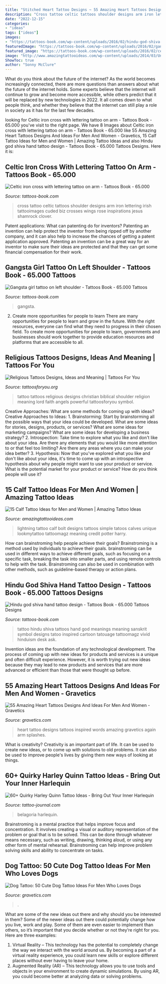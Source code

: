 ```yaml
---
title: "Stitched Heart Tattoo Designs ~ 55 Amazing Heart Tattoos Designs And Ideas For Men And Women"
description: "Cross tattoo celtic tattoos shoulder designs arm iron lettering irish tattooimages cuded biz crosses wings rose inspirations jesus shamrock clover"
date: "2022-12-15"
categories:
- "ideas"
tags: ["ideas"]
images:
- "https://tattoos-book.com/wp-content/uploads/2016/02/hindu-god-shiva-hand-tattoo-design.jpg"
featuredImage: "https://tattoos-book.com/wp-content/uploads/2016/02/gangsta-girl-tattoo-on-left-shoulder.jpg"
featured_image: "https://tattoos-book.com/wp-content/uploads/2016/02/celtic-iron-cross-with-lettering-tattoo-on-arm.jpg"
image: "http://www.amazingtattooideas.com/wp-content/uploads/2014/03/Unique-lightning-tattoo-idea-on-calf.jpg"
ShowToc: true
author: "Sonny McClure"
---
```



What do you think about the future of the internet?
As the world becomes increasingly connected, there are more questions than answers about what the future of the internet holds. Some experts believe that the internet will continue to grow and become more accessible, while others predict that it will be replaced by new technologies in 2022. It all comes down to what people think, and whether they believe that the internet can still play a role in society as it has for the last few decades.

	

		
looking for Celtic iron cross with lettering tattoo on arm - Tattoos Book - 65.000 you've visit to the right page. We have 8 Images about Celtic iron cross with lettering tattoo on arm - Tattoos Book - 65.000 like 55 Amazing Heart Tattoos Designs And Ideas For Men And Women - Gravetics, 15 Calf Tattoo Ideas for Men and Women | Amazing Tattoo Ideas and also Hindu god shiva hand tattoo design - Tattoos Book - 65.000 Tattoos Designs. Here it is:
		
    
## Celtic Iron Cross With Lettering Tattoo On Arm - Tattoos Book - 65.000

<img loading=lazy src="https://tattoos-book.com/wp-content/uploads/2016/02/celtic-iron-cross-with-lettering-tattoo-on-arm.jpg" onerror="this.onerror=null;this.src='https://tse2.mm.bing.net/th?id=OIP.jSFmjZ74xMlDQ2sG4ke70wHaKJ&amp;pid=15.1';" alt="Celtic iron cross with lettering tattoo on arm - Tattoos Book - 65.000">

_Source: tattoos-book.com_

>cross tattoo celtic tattoos shoulder designs arm iron lettering irish tattooimages cuded biz crosses wings rose inspirations jesus shamrock clover. 

	

Patent applications: What can patenting do for inventors?
Patenting an invention can help protect the inventor from being ripped off by another company, and it can also help to increase the chances of getting a patent application approved. Patenting an invention can be a great way for an inventor to make sure their ideas are protected and that they can get some financial compensation for their work.

    
## Gangsta Girl Tattoo On Left Shoulder - Tattoos Book - 65.000 Tattoos

<img loading=lazy src="https://tattoos-book.com/wp-content/uploads/2016/02/gangsta-girl-tattoo-on-left-shoulder.jpg" onerror="this.onerror=null;this.src='https://tse3.mm.bing.net/th?id=OIP.6YaxEDFFLNuz6DT885-OvwHaLw&amp;pid=15.1';" alt="Gangsta girl tattoo on left shoulder - Tattoos Book - 65.000 Tattoos">

_Source: tattoos-book.com_

>gangsta. 

	

2) Create more opportunities for people to learn
There are many opportunities for people to learn and grow in the future. With the right resources, everyone can find what they need to progress in their chosen field. To create more opportunities for people to learn, governments and businesses should work together to provide education resources and platforms that are accessible to all.

    
## Religious Tattoos Designs, Ideas And Meaning | Tattoos For You

<img loading=lazy src="http://www.tattoosforyou.org/wp-content/uploads/2013/09/Religious-Tattoo-Designs-For-Men-764x1024.jpg" onerror="this.onerror=null;this.src='https://tse4.mm.bing.net/th?id=OIP.xOn1c8wnxqDBKsMxuWXgvgHaJ7&amp;pid=15.1';" alt="Religious Tattoos Designs, Ideas and Meaning | Tattoos For You">

_Source: tattoosforyou.org_

>tattoo tattoos religious designs christian biblical shoulder religion meaning lord faith angels powerful tattoosforyou symbol. 

	

Creative Approaches: What are some methods for coming up with ideas?
Creative Approaches to Ideas: 1. Brainstorming: Start by brainstorming all the possible ways that your idea could be developed. What are some ideas for stories, designs, products, or services? What are some ideas for marketing campaigns? What are some ideas for developing a business strategy? 2. Introspection: Take time to explore what you like and don't like about your idea. Are there any elements that you would like more attention to or that feel too limiting? Are there any areas where you can make your idea better? 3. Hypothesis: Now that you've explored what you like and don't like about your idea, it's time to come up with an introspective hypothesis about why people might want to use your product or service. What is the potential market for your product or service? How do you think people will use it? 
    
## 15 Calf Tattoo Ideas For Men And Women | Amazing Tattoo Ideas

<img loading=lazy src="http://www.amazingtattooideas.com/wp-content/uploads/2014/03/Unique-lightning-tattoo-idea-on-calf.jpg" onerror="this.onerror=null;this.src='https://tse4.mm.bing.net/th?id=OIP.BggtzLnZi7eZYP7QU15m2wHaJ6&amp;pid=15.1';" alt="15 Calf Tattoo Ideas for Men and Women | Amazing Tattoo Ideas">

_Source: amazingtattooideas.com_

>lightning tattoo calf bolt designs tattoos simple tatoos calves unique lookmytattoo tattoomagz meaning credit potter harry. 

	

How can brainstroming help people achieve their goals?
Brainstroming is a method used by individuals to achieve their goals. brainstroming can be used in different ways to achieve different goals, such as focusing on a specific task, breaking the task into smaller parts, and using remote controls to help with the task. Brainstroming can also be used in combination with other methods, such as guideline-based therapy or action plans.

    
## Hindu God Shiva Hand Tattoo Design - Tattoos Book - 65.000 Tattoos Designs

<img loading=lazy src="https://tattoos-book.com/wp-content/uploads/2016/02/hindu-god-shiva-hand-tattoo-design.jpg" onerror="this.onerror=null;this.src='https://tse3.mm.bing.net/th?id=OIP.CboH0odeUoHNqH2jUyAZ6gHaJ4&amp;pid=15.1';" alt="Hindu god shiva hand tattoo design - Tattoos Book - 65.000 Tattoos Designs">

_Source: tattoos-book.com_

>tattoo hindu shiva tattoos hand god meanings meaning sanskrit symbol designs tatoo inspired cartoon tatouage tattoomagz vivid hinduism desk ask. 

	

Invention ideas are the foundation of any technological development. The process of coming up with new ideas for products and services is a unique and often difficult experience. However, it is worth trying out new ideas because they may lead to new products and services that are more advanced or efficient than those that were thought up before.

    
## 55 Amazing Heart Tattoos Designs And Ideas For Men And Women - Gravetics

<img loading=lazy src="https://www.gravetics.com/wp-content/uploads/2016/11/Inspired-by-Love.jpg" onerror="this.onerror=null;this.src='https://tse3.mm.bing.net/th?id=OIP.j4HAgxKhI_TvTAwwX6LGTQHaIW&amp;pid=15.1';" alt="55 Amazing Heart Tattoos Designs And Ideas For Men And Women - Gravetics">

_Source: gravetics.com_

>heart tattoo designs tattoos inspired words amazing gravetics again arm splashes. 

	

What is creativity?
Creativity is an important part of life. It can be used to create new ideas, or to come up with solutions to old problems. It can also be used to improve people's lives by giving them new ways of looking at things.

    
## 60+ Quirky Harley Quinn Tattoo Ideas - Bring Out Your Inner Harlequin

<img loading=lazy src="https://tattoo-journal.com/wp-content/uploads/2016/09/harley-quinn-tattoo32.jpg" onerror="this.onerror=null;this.src='https://tse2.mm.bing.net/th?id=OIP.g4H8IicSuZNsehgwuWnuRgHaHa&amp;pid=15.1';" alt="60+ Quirky Harley Quinn Tattoo Ideas - Bring Out Your Inner Harlequin">

_Source: tattoo-journal.com_

>belagoria harlequin. 

	

Brainstroming is a mental practice that helps improve focus and concentration. It involves creating a visual or auditory representation of the problem or goal that is to be solved. This can be done through whatever means necessary, such as writing, drawing, thinking aloud, or using any other form of mental rehearsal. Brainstroming can help improve problem solving skills and ability to concentrate on tasks.

    
## Dog Tattoo: 50 Cute Dog Tattoo Ideas For Men Who Loves Dogs

<img loading=lazy src="https://www.gravetics.com/wp-content/uploads/2017/06/Wonderful-Dog-Tattoo-On-Neck.jpg" onerror="this.onerror=null;this.src='https://tse1.mm.bing.net/th?id=OIP.-6KfnUc9ej6tl5oQeyO1ugHaJ4&amp;pid=15.1';" alt="Dog Tattoo: 50 Cute Dog Tattoo Ideas For Men Who Loves Dogs">

_Source: gravetics.com_

>. 

	

What are some of the new ideas out there and why should you be interested in them?
Some of the newer ideas out there could potentially change how you live, work and play. Some of them are even easier to implement than others, so it’s important that you decide whether or not they’re right for you. Here are three examples: 
1) Virtual Reality – This technology has the potential to completely change the way we interact with the world around us. By becoming a part of a virtual reality experience, you could learn new skills or explore different places without ever having to leave your home. 
2) Augmented Reality (AR) – This technology allows you to use tools and objects in your environment to create dynamic simulations. By using AR, you could become better at analyzing data or solving problems.

